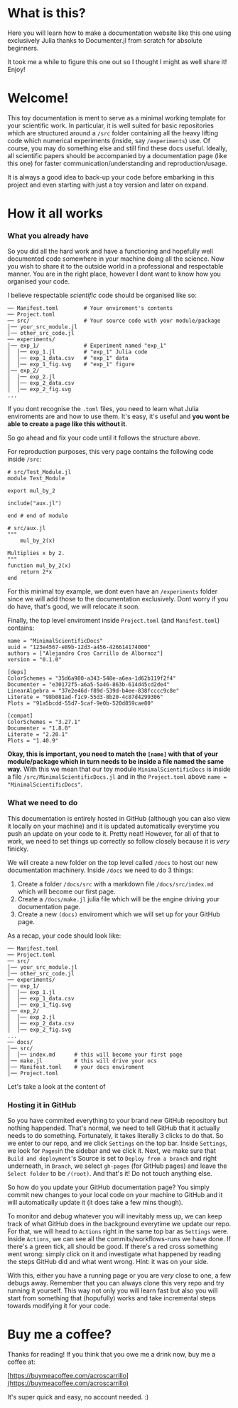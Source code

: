 # What is this?
Here you will learn how to make a documentation website like this one using exclusively Julia thanks to Documenter.jl from scratch for absolute beginners.

It took me a while to figure this one out so I thought I might as well share it! Enjoy!


# Welcome!
This toy documentation is ment to serve as a minimal working template for your scientific work. In particular, it is well suited for basic repositories which are structured around a `/src` folder containing all the heavy lifting code which numerical experiments (inside, say `/experiments`) use. Of course, you may do something else and still find these docs useful. Ideally, all scientific papers should be accompanied by a documentation page (like this one) for faster communication/understanding and reproduction/usage.  

It is always a good idea to back-up your code before embarking in this project and even starting with just a toy version and later on expand.

# How it all works
### What you already have
So you did all the hard work and have a functioning and hopefully well documented code somewhere in your machine doing all the science. Now you wish to share it to the outside world in a professional and respectable manner. You are in the right place, however I dont want to know how you organised your code. 

I believe respectable *scientific* code should be organised like so:
```
── Manifest.toml        # Your enviroment's contents
── Project.toml 
── src/                 # Your source code with your module/package
│── your_src_module.jl  
│── other_src_code.jl
── experiments/
│── exp_1/              # Experiment named "exp_1" 
│  │── exp_1.jl         # "exp_1" Julia code
│  │── exp_1_data.csv   # "exp_1" data
│  │── exp_1_fig.svg    # "exp_1" figure
│── exp_2/ 
│  │── exp_2.jl  
│  │── exp_2_data.csv  
│  │── exp_2_fig.svg  
...
```
If you dont recognise the `.toml` files, you need to learn what Julia enviroments are and how to use them. It's easy, it's useful and **you wont be able to create a page like this without it**. 

So go ahead and fix your code until it follows the structure above.

For reproduction purposes, this very page contains the following code inside `/src`:
```
# src/Test_Module.jl
module Test_Module

export mul_by_2

include("aux.jl")

end # end of module
```
```
# src/aux.jl
""" 
    mul_by_2(x)

Multiplies x by 2.
"""
function mul_by_2(x) 
    return 2*x 
end
```
For this minimal toy example, we dont even have an `/experiments` folder since we will add those to the documentation exclusively. Dont worry if you do have, that's good, we will relocate it soon.

Finally, the top level enviroment inside `Project.toml` (and `Manifest.toml`) contains:
```
name = "MinimalScientificDocs"
uuid = "123e4567-e89b-12d3-a456-426614174000"
authors = ["Alejandro Cros Carrillo de Albornoz"]
version = "0.1.0"

[deps]
ColorSchemes = "35d6a980-a343-548e-a6ea-1d62b119f2f4"
Documenter = "e30172f5-a6a5-5a46-863b-614d45cd2de4"
LinearAlgebra = "37e2e46d-f89d-539d-b4ee-838fcccc9c8e"
Literate = "98b081ad-f1c9-55d3-8b20-4c87d4299306"
Plots = "91a5bcdd-55d7-5caf-9e0b-520d859cae80"

[compat]
ColorSchemes = "3.27.1"
Documenter = "1.8.0"
Literate = "2.20.1"
Plots = "1.40.9"
```
**Okay, this is important, you need to match the `[name]` with that of your module/package which in turn needs to be inside a file named the same way.** With this we mean that our toy module `MinimalScientificDocs` is inside a file `/src/MinimalScientificDocs.jl` and in the `Project.toml` above `name = "MinimalScientificDocs"`.

### What we need to do
This documentation is entirely hosted in GitHub (although you can also view it locally on your machine) and it is updated automatically everytime you push an update on your code to it. Pretty neat! However, for all of that to work, we need to set things up correctly so follow closely because it is *very* finicky. 

We will create a new folder on the top level called `/docs` to host our new documentation machinery. Inside `/docs` we need to do 3 things: 
1. Create a folder `/docs/src` with a markdown file `/docs/src/index.md` which will become our first page.
2. Create a `/docs/make.jl` julia file which will be the engine driving your documentation page.
3. Create a new `(docs)` enviroment which we will set up for your GitHub page.

As a recap, your code should look like: 
```
── Manifest.toml        
── Project.toml 
── src/                 
│── your_src_module.jl  
│── other_src_code.jl
── experiments/
│── exp_1/              
│  │── exp_1.jl         
│  │── exp_1_data.csv   
│  │── exp_1_fig.svg    
│── exp_2/ 
│  │── exp_2.jl  
│  │── exp_2_data.csv  
│  │── exp_2_fig.svg  
...
── docs/
│── src/              
│  │── index.md      # this will become your first page  
│── make.jl          # this will drive your ocs
│── Manifest.toml    # your docs enviroment
│── Project.toml 
```
Let's take a look at the content of 

### Hosting it in GitHub
So you have commited everything to your brand new GitHub repository but nothing happended. That's normal, we need to tell GitHub that it actually needs to do something. Fortunately, it takes literally 3 clicks to do that. So we enter to our repo, and we click `Settings` on the top bar. Inside `Settings`, we look for `Pages`in the sidebar and we click it. Next, we make sure that `Build and deployment`'s Source is set to `Deploy from a branch` and right underneath, in `Branch`, we select `gh-pages` (for GitHub pages) and leave the `Select folder` to be `/(root)`. And that's it! Do not touch anything else. 

So how do you update your GitHub documentation page? You simply commit new changes to your local code on your machine to GitHub and it will automatically update it (it does take a few mins though). 

To monitor and debug whatever you will inevitably mess up, we can keep track of what GitHub does in the background everytime we update our repo. For that, we will head to `Actions` right in the same top bar as `Settings` were. Inside `Actions`, we can see all the commits/workflows-runs we have done. If there's a green tick, all should be good. If there's a red cross something went wrong: simply click on it and investigate what happened by reading the steps GitHub did and what went wrong. Hint: it was on your side.

With this, either you have a running page or you are *very* close to one, a few debugs away. Remember that you can always clone this very repo and try running it yourself. This way not only you will learn fast but also you will start from something that (hopufully) works and take incremental steps towards modifying it for your code. 

# Buy me a coffee? 
Thanks for reading! If you think that you owe me a drink now, buy me a coffee at:

[https://buymeacoffee.com/acroscarrillo](https://buymeacoffee.com/acroscarrillo)

It's super quick and easy, no account needed. :)